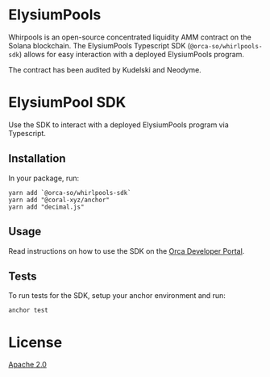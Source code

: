 # ElysiumPools

Whirpools is an open-source concentrated liquidity AMM contract on the Solana blockchain.
The ElysiumPools Typescript SDK (`@orca-so/whirlpools-sdk`) allows for easy interaction with a deployed ElysiumPools program.

The contract has been audited by Kudelski and Neodyme.

# ElysiumPool SDK

Use the SDK to interact with a deployed ElysiumPools program via Typescript.

## Installation

In your package, run:

```
yarn add `@orca-so/whirlpools-sdk`
yarn add "@coral-xyz/anchor"
yarn add "decimal.js"
```

## Usage

Read instructions on how to use the SDK on the [Orca Developer Portal](https://orca-so.gitbook.io/orca-developer-portal/orca/welcome).

## Tests

To run tests for the SDK, setup your anchor environment and run:

```
anchor test
```

# License

[Apache 2.0](https://choosealicense.com/licenses/apache-2.0/)
